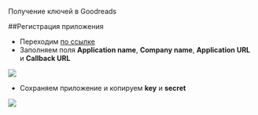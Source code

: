 Получение ключей в Goodreads

##Регистрация приложения

* Переходим [по ссылке][1]
* Заполняем поля **Application name**, **Company name**, **Application URL** и **Callback URL**

[![](http://file.modx.pro/files/8/4/5/84567b894ef06f93142acc2ba27c5bfas.jpg)](http://file.modx.pro/files/8/4/5/84567b894ef06f93142acc2ba27c5bfa.png)

* Сохраняем приложение и копируем **key** и **secret**

[![](http://file.modx.pro/files/4/c/3/4c33ebe560e3f8cf20244becf2147c31s.jpg)](http://file.modx.pro/files/4/c/3/4c33ebe560e3f8cf20244becf2147c31.png)


[1]: https://www.goodreads.com/api/keys